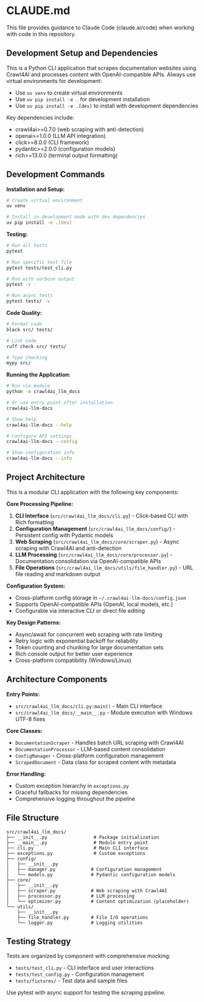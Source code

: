 # CLAUDE.md

This file provides guidance to Claude Code (claude.ai/code) when working with code in this repository.

## Development Setup and Dependencies

This is a Python CLI application that scrapes documentation websites using Crawl4AI and processes content with OpenAI-compatible APIs. Always use virtual environments for development:

- Use `uv venv` to create virtual environments 
- Use `uv pip install -e .` for development installation
- Use `uv pip install -e .[dev]` to install with development dependencies

Key dependencies include:
- crawl4ai>=0.7.0 (web scraping with anti-detection)
- openai>=1.0.0 (LLM API integration)
- click>=8.0.0 (CLI framework)
- pydantic>=2.0.0 (configuration models)
- rich>=13.0.0 (terminal output formatting)

## Development Commands

**Installation and Setup:**
```bash
# Create virtual environment
uv venv

# Install in development mode with dev dependencies
uv pip install -e .[dev]
```

**Testing:**
```bash
# Run all tests
pytest

# Run specific test file
pytest tests/test_cli.py

# Run with verbose output
pytest -v

# Run async tests
pytest tests/ -v
```

**Code Quality:**
```bash
# Format code
black src/ tests/

# Lint code
ruff check src/ tests/

# Type checking
mypy src/
```

**Running the Application:**
```bash
# Run via module
python -m crawl4ai_llm_docs

# Or use entry point after installation
crawl4ai-llm-docs

# Show help
crawl4ai-llm-docs --help

# Configure API settings
crawl4ai-llm-docs --config

# Show configuration info
crawl4ai-llm-docs --info
```

## Project Architecture

This is a modular CLI application with the following key components:

**Core Processing Pipeline:**
1. **CLI Interface** (`src/crawl4ai_llm_docs/cli.py`) - Click-based CLI with Rich formatting
2. **Configuration Management** (`src/crawl4ai_llm_docs/config/`) - Persistent config with Pydantic models
3. **Web Scraping** (`src/crawl4ai_llm_docs/core/scraper.py`) - Async scraping with Crawl4AI and anti-detection
4. **LLM Processing** (`src/crawl4ai_llm_docs/core/processor.py`) - Documentation consolidation via OpenAI-compatible APIs
5. **File Operations** (`src/crawl4ai_llm_docs/utils/file_handler.py`) - URL file reading and markdown output

**Configuration System:**
- Cross-platform config storage in `~/.crawl4ai-llm-docs/config.json`
- Supports OpenAI-compatible APIs (OpenAI, local models, etc.)
- Configurable via interactive CLI or direct file editing

**Key Design Patterns:**
- Async/await for concurrent web scraping with rate limiting
- Retry logic with exponential backoff for reliability
- Token counting and chunking for large documentation sets
- Rich console output for better user experience
- Cross-platform compatibility (Windows/Linux)

## Architecture Components

**Entry Points:**
- `src/crawl4ai_llm_docs/cli.py:main()` - Main CLI interface
- `src/crawl4ai_llm_docs/__main__.py` - Module execution with Windows UTF-8 fixes

**Core Classes:**
- `DocumentationScraper` - Handles batch URL scraping with Crawl4AI
- `DocumentationProcessor` - LLM-based content consolidation 
- `ConfigManager` - Cross-platform configuration management
- `ScrapedDocument` - Data class for scraped content with metadata

**Error Handling:**
- Custom exception hierarchy in `exceptions.py`
- Graceful fallbacks for missing dependencies
- Comprehensive logging throughout the pipeline

## File Structure

```
src/crawl4ai_llm_docs/
├── __init__.py                 # Package initialization
├── __main__.py                 # Module entry point
├── cli.py                      # Main CLI interface
├── exceptions.py               # Custom exceptions
├── config/
│   ├── __init__.py
│   ├── manager.py             # Configuration management
│   └── models.py              # Pydantic configuration models
├── core/
│   ├── __init__.py
│   ├── scraper.py             # Web scraping with Crawl4AI
│   ├── processor.py           # LLM processing
│   └── optimizer.py           # Content optimization (placeholder)
└── utils/
    ├── __init__.py
    ├── file_handler.py        # File I/O operations
    └── logger.py              # Logging utilities
```

## Testing Strategy

Tests are organized by component with comprehensive mocking:
- `tests/test_cli.py` - CLI interface and user interactions
- `tests/test_config.py` - Configuration management
- `tests/fixtures/` - Test data and sample files

Use pytest with async support for testing the scraping pipeline.